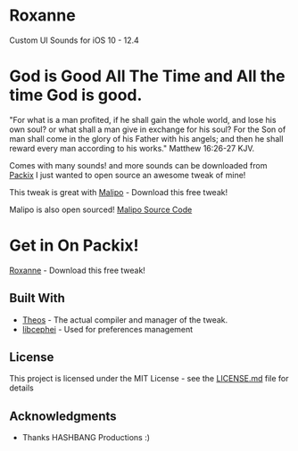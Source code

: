# Roxanne
Custom UI Sounds for iOS 10 - 12.4

# God is Good All The Time and All the time God is good.
"For what is a man profited, if he shall gain the whole world, and lose his own soul? or what shall a man give in exchange for his soul?
For the Son of man shall come in the glory of his Father with his angels; and then he shall reward every man according to his works." Matthew 16:26-27 KJV.

Comes with many sounds! and more sounds can be downloaded from [Packix](https://repo.packix.com)
I just wanted to open source an awesome tweak of mine!


This tweak is great with [Malipo](https://repo.packix.com/package/com.ikilledappl3.malipo/) - Download this free tweak!

Malipo is also open sourced! [Malipo Source Code](https://github.com/iKilledAppl3/Malipo/)

# Get in On Packix!

[Roxanne](https://repo.packix.com/package/com.ikilledappl3.roxanne/) - Download this free tweak!

## Built With

* [Theos](https://github.com/theos/theos) - The actual compiler and manager of the tweak.
* [libcephei](https://github.com/hbang/libcephei) - Used for preferences management

## License

This project is licensed under the MIT License - see the [LICENSE.md](LICENSE.md) file for details

## Acknowledgments

* Thanks HASHBANG Productions :)
